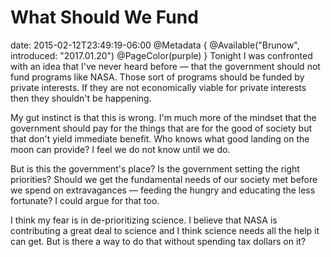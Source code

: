 # What Should We Fund
date: 2015-02-12T23:49:19-06:00
@Metadata {
  @Available("Brunow", introduced: "2017.01.20")
  @PageColor(purple)
}
Tonight I was confronted with an idea that I've never heard before &mdash; that the government should not fund programs like NASA. Those sort of programs should be funded by private interests. If they are not economically viable for private interests then they shouldn't be happening.

My gut instinct is that this is wrong. I'm much more of the mindset that the government should pay for the things that are for the good of society but that don't yield immediate benefit. Who knows what good landing on the moon can provide? I feel we do not know until we do.

But is this the government's place? Is the government setting the right priorities? Should we get the fundamental needs of our society met before we spend on extravagances &mdash; feeding the hungry and educating the less fortunate? I could argue for that too.

I think my fear is in de-prioritizing science. I believe that NASA is contributing a great deal to science and I think science needs all the help it can get. But is there a way to do that without spending tax dollars on it?
